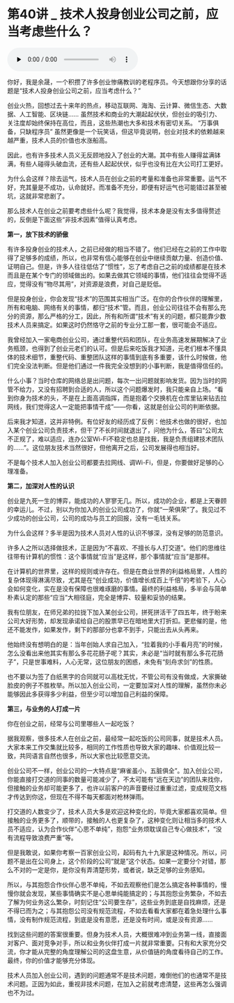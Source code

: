 # 第40讲 _ 技术人投身创业公司之前，应当考虑些什么？

<audio id="audio" title="第40讲 | 技术人投身创业公司之前，应当考虑些什么？" controls="" preload="none"><source id="mp3" src="https://static001.geekbang.org/resource/audio/e2/34/e236b4bce43938b472602e750d6c1334.mp3"></audio>

你好，我是余晟，一个积攒了许多创业惨痛教训的老程序员。今天想跟你分享的话题是“技术人投身创业公司之前，应当考虑什么？”

创业火热，回想过去十来年的热点，移动互联网、海淘、云计算、微信生态、大数据、人工智能、区块链…… 虽然技术和商业的大潮起起伏伏，但创业的吸引力、关注度却始终保持在高位，而且，这些热潮也大多和技术有密切关系。 “万事俱备，只缺程序员” 虽然更像是一个玩笑话，但这毕竟说明，创业对技术的依赖越来越严重，技术人员的价值也水涨船高。

因此，也有许多技术人员义无反顾地投入了创业的大潮。其中有些人赚得盆满钵满，有些人碰得头破血流，还有些人起起伏伏，似乎也没有比在大公司打工更好。

为什么会这样？除去运气，技术人员在创业之前的考量和准备也非常重要。运气不好，充其量是不成功，认命就好。而准备不充分，即便有好运气也可能错过甚至被坑，这就非常悲剧了。

那么技术人在创业之前要考虑些什么呢？我觉得，技术本身是没有太多值得赘述的，反倒是下面这些“非技术因素”值得认真考虑。

**第一，放下技术的骄傲**

有许多投身创业的技术人，之前已经做的相当不错了。他们已经在之前的工作中取得了足够多的成绩，所以，也非常有信心能够在创业中继续贡献力量、创造价值、证明自己。但是，许多人往往低估了“惯性”，忘了考虑自己之前的成绩都是在技术而且是在某个专门的领域做出的。如果去做其它领域的事情，他们往往会觉得不适应，觉得没有“物尽其用”，对资源是浪费，对自己是贬低。

但是投身创业，你会发现“技术”的范围其实相当广泛。在你的合作伙伴的理解里，所有和电脑、网络有关的事情，都归“技术”管。而且，创业公司往往不会有那么充分的资源，那么严格的分工，因此，所有和所谓“技术”有关的问题，都只能靠少数技术人员来搞定。如果这时仍然恪守之前的专业分工那一套，很可能会不适应。

我曾经加入一家电商创业公司，通过重整代码和团队，在业务高速发展期解决了业务瓶颈，也得到了创业元老们的认可。但是后来吃饭我才知道，元老们根本不懂具体的技术细节，重整代码、重整团队这样的事情到底有多重要，该什么时候做，他们完全没法判断。但是他们通过一件我完全没想到的小事判断，我是值得信任的。

什么小事？当时仓库的网络总是出问题，每次一出问题就影响发货。因为当时的网管不给力，又没有招聘到合适的人，所以这个问题爆发时，我只能亲自上场。“看到你身为技术的头，不是在上面高调指挥，而是抱着个交换机在仓库里钻来钻去拉网线，我们觉得这人一定能把事情干成”——你看，这就是创业公司的判断依据。

后来我才知道，这并非特例。有位好友的经历成了反例：他技术也做的很好，也加入某个创业公司负责技术，但干了不长时间就退出了，问他为什么，答曰“公司太不正规了，难以适应，连办公室Wi-Fi不稳定也总是找我，我是负责组建技术团队的……”。这位朋友技术当然很好，但他离开之后，公司发展得也相当好。

不是每个技术人加入创业公司都要去拉网线、调Wi-Fi，但是，你要做好足够的心理准备。

**第二，加深对人性的认识**

创业是九死一生的博弈，能成功的人寥寥无几。所以，成功的企业，都是上天眷顾的幸运儿。不过，别以为你加入的创业公司成功了，你就“一荣俱荣”了。我见过不少成功的创业公司，公司的成功与员工的回报，没有一毛钱关系。

为什么会这样？多半是因为技术人员对人性的认识不够深，没有足够的防范意识。

许多人之所以选择做技术，正是因为“不喜欢、不擅长与人打交道”。他们的思维往往带有计算机的惯性：这个事情就“应当”是这样，那个事情就“应当”是那样。

在计算机的世界里，这样的规则或许存在。但是在商业世界的利益格局里，人性的复杂体现得淋漓尽致，尤其是在“创业成功，价值增长成百上千倍”的考验下，人心会如何变化，实在是没有保障也很难琢磨的事情。最终的利益格局，多半会与简单朴素认定的那些“应当”大相径庭，完全是博弈、较量和妥协的结果。

我有位朋友，在师兄弟的拉拢下加入某创业公司，拼死拼活干了四五年，终于盼来公司大好形势，却发现承诺给自己的股票早已在暗地里大打折扣。更悲催的是，他还不能发作，如果发作，剩下的那部分也拿不到手，只能出去从头再来。

他始终没有想明白的是：当年创始人求自己加入，“拉着我的小手看月亮”的时候，怎么没看出来他其实有那么多花花肠子呢？其实，未必是“当时就有那么多花花肠子”，只是世事难料，人心无常，这位朋友的困惑，未免有“刻舟求剑”的性质。

也不要以为签了白纸黑字的合同就可以高枕无忧，不管公司有没有做成，大家撕破脸皮的例子不胜枚举。所以加入创业公司，一定要加深对人性的理解，虽然你未必能够因此多获得多少利益，但至少可以增加自己利益的保障。

**第三，与业务的人打成一片**

你在创业之前，经常与公司里哪些人一起吃饭？

据我观察，很多技术人在创业之前，最经常一起吃饭的公司同事，就是技术人员。大家本来工作交集就比较多，相同的工作性质也导致大家的趣味、价值观比较一致，共同语言自然也很多，所以大家也比较愿意交流。

创业公司不一样，创业公司的一大特点是“麻雀虽小，五脏俱全”。加入创业公司，你能直接打交道的同事的数量可能减少了，不太可能有“远在天边”的团队来找你，但接触的业务却可能更多了，也许以前客户的声音要经过重重过滤，变成规范文档才传达到你这，但现在不得不每天都面对枪林弹雨。

打交道的人数变少了，技术人员大多是欢迎这种变化的，毕竟大家都喜欢简单。但接触的业务更多了，顺带的，接触的人也更复杂了，这种变化则让相当多的技术人员不适应，认为合作伙伴“心思不单纯”，抱怨“业务烦耽误自己专心做技术”，“没有流程导致浪费严重”等。

但是我敢说，如果你考察一百家创业公司，起码有九十九家是这种情况。所以，问题不是出在公司身上，这个阶段的公司“就是”这个状态。如果一定要分个对错，那么不对的一定是你，是你没有弄清楚形势，或者说，缺乏足够的业务感知。

所以，与其抱怨合作伙伴心思不单纯，不如去观察他们是怎么搞定各种事情的，慢慢你就会发现，某些事情确实不是心思单纯能搞定的；与其抱怨业务繁杂，不如去了解为何业务这么繁杂，时刻记住“公司要生存”，这些业务到底是自找麻烦，还是不得已而为之；与其抱怨公司没有规范流程，不如去看看大家都在着急处理什么事情，没有制作规范流程，到底是没有意愿，还是没有时间，或是没有资源……

找到这些问题的答案很重要。但身为技术人员，大概很难冲到业务第一线，直接面对客户、面对竞争对手，所以和业务伙伴打成一片就非常重要。只有和大家充分交流，你才能从完整的角度理解公司的这盘生意，从价值链的角度看待自己的工作。最终，你的价值才能够充分体现。

技术人员加入创业公司，遇到的问题通常不是技术问题，难倒他们的也通常不是技术问题。正因为如此，重视非技术问题，在加入之前就考虑清楚，这些再怎么强调也不为过。



